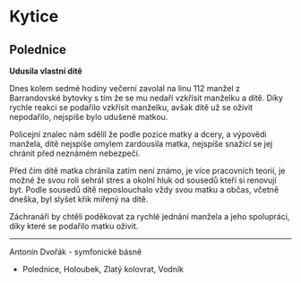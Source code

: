# Kytice
## Polednice

**Udusila vlastní dítě**

Dnes kolem sedmé hodiny večerní zavolal na linu 112 manžel z Barrandovské bytovky s tím že se mu nedaří vzkřísit manželku a dítě.
Díky rychle reakci se podařilo vzkřísit manželku, avšak dítě už se oživit nepodařilo, nejspíše bylo udušené matkou.

Policejní znalec nám sdělil že podle pozice matky a dcery, a výpovědi manžela, dítě nejspíše omylem zardousila matka, nejspíše snažící se jej chránit před neznámém nebezpečí.

Před čím dítě matka chránila zatím není známo, je více pracovních teorií, je možné že svou roli sehrál stres a okolní hluk od sousedů kteří si renovují byt.
Podle sousedů dítě neposlouchalo vždy svou matku a občas, včetně dneška, byl slyšet křik mířený na dítě.

Záchranáři by chtěli poděkovat za rychlé jednání manžela a jeho spolupráci, díky které se podařilo matku oživit.

----


Antonín Dvořák - symfonické básně
- Polednice, Holoubek, Zlatý kolovrat, Vodník


